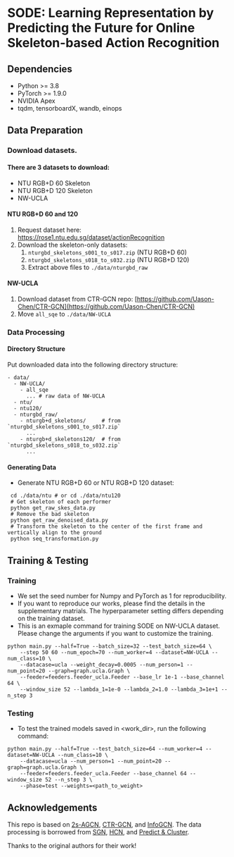 # SODE: Learning Representation by Predicting the Future for Online Skeleton-based Action Recognition

## Dependencies

- Python >= 3.8
- PyTorch >= 1.9.0
- NVIDIA Apex
- tqdm, tensorboardX, wandb, einops

## Data Preparation

### Download datasets.

#### There are 3 datasets to download:

- NTU RGB+D 60 Skeleton
- NTU RGB+D 120 Skeleton
- NW-UCLA

#### NTU RGB+D 60 and 120

1. Request dataset here: https://rose1.ntu.edu.sg/dataset/actionRecognition
2. Download the skeleton-only datasets:
   1. `nturgbd_skeletons_s001_to_s017.zip` (NTU RGB+D 60)
   2. `nturgbd_skeletons_s018_to_s032.zip` (NTU RGB+D 120)
   3. Extract above files to `./data/nturgbd_raw`

#### NW-UCLA

1. Download dataset from CTR-GCN repo: [https://github.com/Uason-Chen/CTR-GCN](https://github.com/Uason-Chen/CTR-GCN)
2. Move `all_sqe` to `./data/NW-UCLA`

### Data Processing

#### Directory Structure

Put downloaded data into the following directory structure:

```
- data/
  - NW-UCLA/
    - all_sqe
      ... # raw data of NW-UCLA
  - ntu/
  - ntu120/
  - nturgbd_raw/
    - nturgb+d_skeletons/     # from `nturgbd_skeletons_s001_to_s017.zip`
      ...
    - nturgb+d_skeletons120/  # from `nturgbd_skeletons_s018_to_s032.zip`
      ...
```

#### Generating Data

- Generate NTU RGB+D 60 or NTU RGB+D 120 dataset:

```
 cd ./data/ntu # or cd ./data/ntu120
 # Get skeleton of each performer
 python get_raw_skes_data.py
 # Remove the bad skeleton
 python get_raw_denoised_data.py
 # Transform the skeleton to the center of the first frame and vertically align to the ground
 python seq_transformation.py
```

## Training & Testing

### Training

- We set the seed number for Numpy and PyTorch as 1 for reproducibility.
- If you want to reproduce our works, please find the details in the supplementary matrials. The hyperparameter setting differs depending on the training dataset.
- This is an exmaple command for training SODE on NW-UCLA dataset. Please change the arguments if you want to customize the training.

```
python main.py --half=True --batch_size=32 --test_batch_size=64 \
    --step 50 60 --num_epoch=70 --num_worker=4 --dataset=NW-UCLA --num_class=10 \
    --datacase=ucla --weight_decay=0.0005 --num_person=1 --num_point=20 --graph=graph.ucla.Graph \
    --feeder=feeders.feeder_ucla.Feeder --base_lr 1e-1 --base_channel 64 \
    --window_size 52 --lambda_1=1e-0 --lambda_2=1.0 --lambda_3=1e+1 --n_step 3
```

### Testing

- To test the trained models saved in <work_dir>, run the following command:

```
python main.py --half=True --test_batch_size=64 --num_worker=4 --dataset=NW-UCLA --num_class=10 \
    --datacase=ucla --num_person=1 --num_point=20 --graph=graph.ucla.Graph \
    --feeder=feeders.feeder_ucla.Feeder --base_channel 64 --window_size 52 --n_step 3 \
    --phase=test --weights=<path_to_weight>
```

## Acknowledgements

This repo is based on [2s-AGCN](https://github.com/lshiwjx/2s-AGCN), [CTR-GCN](https://github.com/Uason-Chen/CTR-GCN), and [InfoGCN](https://github.com/stnoah1/infogcn). The data processing is borrowed from [SGN](https://github.com/microsoft/SGN), [HCN](https://github.com/huguyuehuhu/HCN-pytorch), and [Predict & Cluster](https://github.com/shlizee/Predict-Cluster).

Thanks to the original authors for their work!
